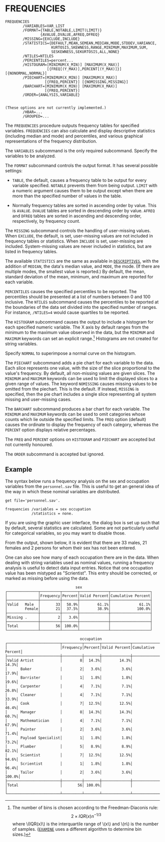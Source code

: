 # FREQUENCIES

```
FREQUENCIES
        /VARIABLES=VAR_LIST
        /FORMAT={TABLE,NOTABLE,LIMIT(LIMIT)}
                {AVALUE,DVALUE,AFREQ,DFREQ}
        /MISSING={EXCLUDE,INCLUDE}
        /STATISTICS={DEFAULT,MEAN,SEMEAN,MEDIAN,MODE,STDDEV,VARIANCE,
                     KURTOSIS,SKEWNESS,RANGE,MINIMUM,MAXIMUM,SUM,
                     SESKEWNESS,SEKURTOSIS,ALL,NONE}
        /NTILES=NTILES
        /PERCENTILES=percent...
        /HISTOGRAM=[MINIMUM(X_MIN)] [MAXIMUM(X_MAX)]
                   [{FREQ[(Y_MAX)],PERCENT[(Y_MAX)]}] [{NONORMAL,NORMAL}]
        /PIECHART=[MINIMUM(X_MIN)] [MAXIMUM(X_MAX)]
                  [{FREQ,PERCENT}] [{NOMISSING,MISSING}]
        /BARCHART=[MINIMUM(X_MIN)] [MAXIMUM(X_MAX)]
                  [{FREQ,PERCENT}]
        /ORDER={ANALYSIS,VARIABLE}


(These options are not currently implemented.)
        /HBAR=...
        /GROUPED=...
```

The `FREQUENCIES` procedure outputs frequency tables for specified
variables.  `FREQUENCIES` can also calculate and display descriptive
statistics (including median and mode) and percentiles, and various
graphical representations of the frequency distribution.

The `VARIABLES` subcommand is the only required subcommand.  Specify
the variables to be analyzed.

The `FORMAT` subcommand controls the output format.  It has several
possible settings:

   * `TABLE`, the default, causes a frequency table to be output for
     every variable specified.  `NOTABLE` prevents them from being
     output.  `LIMIT` with a numeric argument causes them to be output
     except when there are more than the specified number of values in
     the table.

   * Normally frequency tables are sorted in ascending order by value.
     This is `AVALUE`.  `DVALUE` tables are sorted in descending order
     by value.  `AFREQ` and `DFREQ` tables are sorted in ascending and
     descending order, respectively, by frequency count.

The `MISSING` subcommand controls the handling of user-missing values.
When `EXCLUDE`, the default, is set, user-missing values are not
included in frequency tables or statistics.  When `INCLUDE` is set,
user-missing are included.  System-missing values are never included
in statistics, but are listed in frequency tables.

The available `STATISTICS` are the same as available in
[`DESCRIPTIVES`](descriptives.md), with the addition of `MEDIAN`, the
data's median value, and `MODE`, the mode.  (If there are multiple
modes, the smallest value is reported.)  By default, the mean,
standard deviation of the mean, minimum, and maximum are reported for
each variable.

`PERCENTILES` causes the specified percentiles to be reported.  The
percentiles should be presented at a list of numbers between 0 and 100
inclusive.  The `NTILES` subcommand causes the percentiles to be
reported at the boundaries of the data set divided into the specified
number of ranges.  For instance, `/NTILES=4` would cause quartiles to
be reported.

The `HISTOGRAM` subcommand causes the output to include a histogram
for each specified numeric variable.  The X axis by default ranges
from the minimum to the maximum value observed in the data, but the
`MINIMUM` and `MAXIMUM` keywords can set an explicit range.[^1]
Histograms are not created for string variables.

[^1]: The number of bins is chosen according to the Freedman-Diaconis
rule: $$2 \times IQR(x)n^{-1/3}$$ where \\(IQR(x)\\) is the
interquartile range of \\(x\\) and \\(n\\) is the number of samples.
([`EXAMINE`](examine.md) uses a different algorithm to determine bin
sizes.)

Specify `NORMAL` to superimpose a normal curve on the histogram.

The `PIECHART` subcommand adds a pie chart for each variable to the
data.  Each slice represents one value, with the size of the slice
proportional to the value's frequency.  By default, all non-missing
values are given slices.  The `MINIMUM` and `MAXIMUM` keywords can be
used to limit the displayed slices to a given range of values.  The
keyword `NOMISSING` causes missing values to be omitted from the
piechart.  This is the default.  If instead, `MISSING` is specified,
then the pie chart includes a single slice representing all system
missing and user-missing cases.

The `BARCHART` subcommand produces a bar chart for each variable.
The `MINIMUM` and `MAXIMUM` keywords can be used to omit categories
whose counts which lie outside the specified limits.  The `FREQ` option
(default) causes the ordinate to display the frequency of each category,
whereas the `PERCENT` option displays relative percentages.

The `FREQ` and `PERCENT` options on `HISTOGRAM` and `PIECHART` are
accepted but not currently honoured.

The `ORDER` subcommand is accepted but ignored.

## Example

The syntax below runs a frequency analysis on the sex and occupation
variables from the `personnel.sav` file.  This is useful to get an
general idea of the way in which these nominal variables are
distributed.

```
get file='personnel.sav'.

frequencies /variables = sex occupation
            /statistics = none.
```

If you are using the graphic user interface, the dialog box is set up
such that by default, several statistics are calculated.  Some are not
particularly useful for categorical variables, so you may want to
disable those.

From the output, shown below, it is evident that there are 33 males,
21 females and 2 persons for whom their sex has not been entered.

One can also see how many of each occupation there are in the data.
When dealing with string variables used as nominal values, running a
frequency analysis is useful to detect data input entries.  Notice
that one occupation value has been mistyped as "Scrientist".  This
entry should be corrected, or marked as missing before using the data.

```
                                sex
┌──────────────┬─────────┬───────┬─────────────┬──────────────────┐
│              │Frequency│Percent│Valid Percent│Cumulative Percent│
├──────────────┼─────────┼───────┼─────────────┼──────────────────┤
│Valid   Male  │       33│  58.9%│        61.1%│             61.1%│
│        Female│       21│  37.5%│        38.9%│            100.0%│
├──────────────┼─────────┼───────┼─────────────┼──────────────────┤
│Missing .     │        2│   3.6%│             │                  │
├──────────────┼─────────┼───────┼─────────────┼──────────────────┤
│Total         │       56│ 100.0%│             │                  │
└──────────────┴─────────┴───────┴─────────────┴──────────────────┘

                                  occupation
┌────────────────────────┬─────────┬───────┬─────────────┬──────────────────┐
│                        │Frequency│Percent│Valid Percent│Cumulative Percent│
├────────────────────────┼─────────┼───────┼─────────────┼──────────────────┤
│Valid Artist            │        8│  14.3%│        14.3%│             14.3%│
│      Baker             │        2│   3.6%│         3.6%│             17.9%│
│      Barrister         │        1│   1.8%│         1.8%│             19.6%│
│      Carpenter         │        4│   7.1%│         7.1%│             26.8%│
│      Cleaner           │        4│   7.1%│         7.1%│             33.9%│
│      Cook              │        7│  12.5%│        12.5%│             46.4%│
│      Manager           │        8│  14.3%│        14.3%│             60.7%│
│      Mathematician     │        4│   7.1%│         7.1%│             67.9%│
│      Painter           │        2│   3.6%│         3.6%│             71.4%│
│      Payload Specialist│        1│   1.8%│         1.8%│             73.2%│
│      Plumber           │        5│   8.9%│         8.9%│             82.1%│
│      Scientist         │        7│  12.5%│        12.5%│             94.6%│
│      Scrientist        │        1│   1.8%│         1.8%│             96.4%│
│      Tailor            │        2│   3.6%│         3.6%│            100.0%│
├────────────────────────┼─────────┼───────┼─────────────┼──────────────────┤
│Total                   │       56│ 100.0%│             │                  │
└────────────────────────┴─────────┴───────┴─────────────┴──────────────────┘
```


